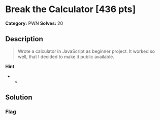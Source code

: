 # Break the Calculator [436 pts]

**Category:** PWN
**Solves:** 20

## Description
>Wrote a calculator in JavaScript as beginner project. It worked so well, that I decided to make it public available.

**Hint**
* -

## Solution

### Flag


